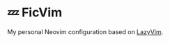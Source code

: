 # 💤 FicVim

My personal Neovim configuration based on [LazyVim](https://github.com/LazyVim/LazyVim).
